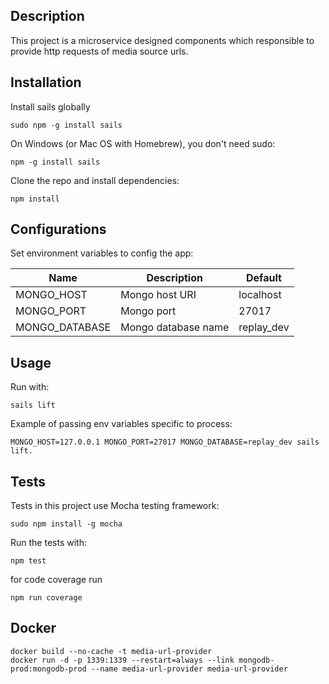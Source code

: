 ## Description

This project is a microservice designed components which responsible to provide http requests of media source urls.

## Installation
Install sails globally
```
sudo npm -g install sails
```
On Windows (or Mac OS with Homebrew), you don't need sudo:
```
npm -g install sails
```

Clone the repo and install dependencies:
```
npm install
```

## Configurations
Set environment variables to config the app:

| Name                          | Description                                  | Default        |
|-------------------------------|----------------------------------------------|----------------|
| MONGO_HOST                    | Mongo host URI                               | localhost      |
| MONGO_PORT                    | Mongo port                                   | 27017          |
| MONGO_DATABASE                | Mongo database name                          | replay_dev     |

## Usage
Run with:
```
sails lift
```
Example of passing env variables specific to process:

```
MONGO_HOST=127.0.0.1 MONGO_PORT=27017 MONGO_DATABASE=replay_dev sails lift.
```

## Tests
Tests in this project use Mocha testing framework:
```
sudo npm install -g mocha
```

Run the tests with:
```
npm test
```

for code coverage run

```
npm run coverage
```

## Docker
```
docker build --no-cache -t media-url-provider
docker run -d -p 1339:1339 --restart=always --link mongodb-prod:mongodb-prod --name media-url-provider media-url-provider
```
